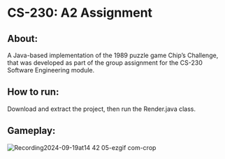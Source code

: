 # CS-230: A2 Assignment
## About:
A Java-based implementation of the 1989 puzzle game Chip’s Challenge, that was developed as part of the group assignment for the CS-230 Software Engineering module.
## How to run:
Download and extract the project, then run the Render.java class.
## Gameplay:
![Recording2024-09-19at14 42 05-ezgif com-crop](https://github.com/user-attachments/assets/2cf6f058-bba7-46e6-bc81-e77d2260bea5)

